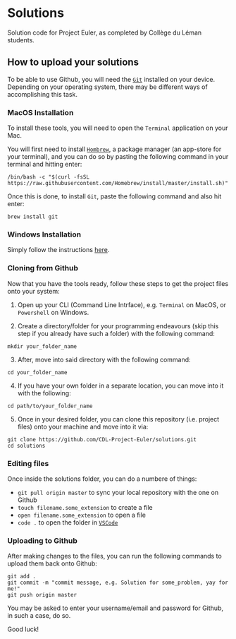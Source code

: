 # Solutions
Solution code for Project Euler, as completed by Collège du Léman students.

## How to upload your solutions
To be able to use Github, you will need the [`Git`](https://git-scm.com/) installed on your device. Depending on your operating system, there may be different ways of accomplishing this task.

### MacOS Installation
To install these tools, you will need to open the `Terminal` application on your Mac.

You will first need to install [`Hombrew`](https://brew.sh/), a package manager (an app-store for your terminal), and you can do so by pasting the following command in your terminal and hitting enter:

```
/bin/bash -c "$(curl -fsSL https://raw.githubusercontent.com/Homebrew/install/master/install.sh)"
```

Once this is done, to install `Git`, paste the following command and also hit enter:

```
brew install git
```

### Windows Installation
Simply follow the instructions [here](https://git-scm.com/download/win).

### Cloning from Github
Now that you have the tools ready, follow these steps to get the project files onto your system:

1. Open up your CLI (Command Line Intrface), e.g. `Terminal` on MacOS, or `Powershell` on Windows.

2. Create a directory/folder for your programming endeavours (skip this step if you already have such a folder) with the following command:
```
mkdir your_folder_name
```

3. After, move into said directory with the following command:
```
cd your_folder_name
```

4. If you have your own folder in a separate location, you can move into it with the following:
```
cd path/to/your_folder_name
```

5. Once in your desired folder, you can clone this repository (i.e. project files) onto your machine and move into it via:
```
git clone https://github.com/CDL-Project-Euler/solutions.git
cd solutions
```

### Editing files
Once inside the solutions folder, you can do a numbere of things:
- `git pull origin master` to sync your local repository with the one on Github
- `touch filename.some_extension` to create a file
- `open filename.some_extension` to open a file
- `code .` to open the folder in [`VSCode`](https://code.visualstudio.com/)

### Uploading to Github
After making changes to the files, you can run the following commands to upload them back onto Github:

```
git add .
git commit -m "commit message, e.g. Solution for some_problem, yay for me!"
git push origin master
```

You may be asked to enter your username/email and password for Github, in such a case, do so.

Good luck!

